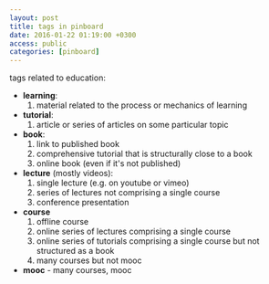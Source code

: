```yaml
---
layout: post
title: tags in pinboard
date: 2016-01-22 01:19:00 +0300
access: public
categories: [pinboard]
---
```


tags related to education:

- **learning**:
  1. material related to the process or mechanics of learning
- **tutorial**:
  1. article or series of articles on some particular topic
- **book**:
  1. link to published book
  2. comprehensive tutorial that is structurally close to a book
  3. online book (even if it's not published)
- **lecture** (mostly videos):
  1. single lecture (e.g. on youtube or vimeo)
  2. series of lectures not comprising a single course
  3. conference presentation
- **course**
  1. offline course
  2. online series of lectures comprising a single course
  3. online series of tutorials comprising a single course
     but not structured as a book
  4. many courses but not mooc
- **mooc** - many courses, mooc
